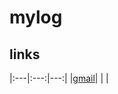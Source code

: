 # mylog

## links
|:---|:---:|---:|
|[gmail](https://mail.google.com/)| | |

<!--
| 左揃え | 中央揃え | 右揃え |
|:---|:---:|---:|
|1 |2 |3 |
|4 |5 |6 |
-->
